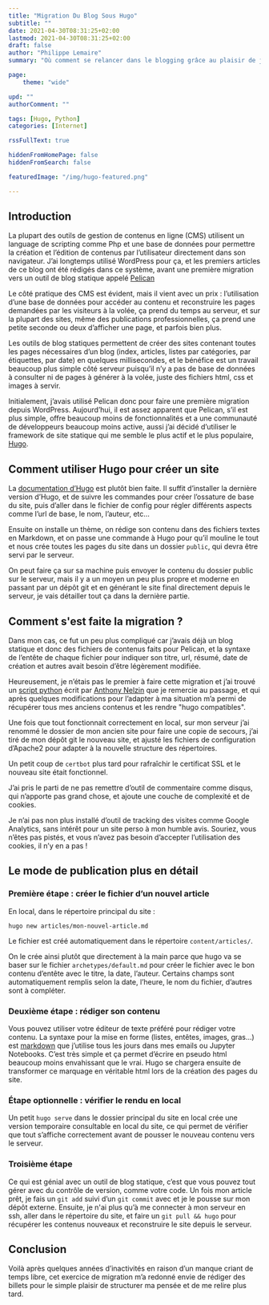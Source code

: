 ```yaml
---
title: "Migration Du Blog Sous Hugo"
subtitle: ""
date: 2021-04-30T08:31:25+02:00
lastmod: 2021-04-30T08:31:25+02:00
draft: false
author: "Philippe Lemaire"
summary: "Où comment se relancer dans le blogging grâce au plaisir de jouer avec un nouvel outil… "

page:
    theme: "wide"

upd: ""
authorComment: ""

tags: [Hugo, Python]
categories: [Internet]

rssFullText: true

hiddenFromHomePage: false
hiddenFromSearch: false

featuredImage: "/img/hugo-featured.png"

---
```


## Introduction

La plupart des outils de gestion de contenus en ligne (CMS) utilisent un language de scripting comme Php et une base de données pour permettre la création et l’édition de contenus par l’utilisateur directement dans son navigateur. J’ai longtemps utilisé WordPress pour ça, et les premiers articles de ce blog ont été rédigés dans ce système, avant une première migration vers un outil de blog statique appelé [Pelican](https://blog.getpelican.com/) 

Le côté pratique des CMS est évident, mais il vient avec un prix : l’utilisation d’une base de données pour accéder au contenu et reconstruire les pages demandées par les visiteurs à la volée, ça prend du temps au serveur, et sur la plupart des sites, même des publications professionnelles, ça prend une petite seconde ou deux d’afficher une page, et parfois bien plus. 

Les outils de blog statiques permettent de créer des sites contenant toutes les pages nécessaires d’un blog (index, articles, listes par catégories, par étiquettes, par date) en quelques millisecondes, et le bénéfice est un travail beaucoup plus simple côté serveur puisqu’il n’y a pas de base de données à consulter ni de pages à générer à la volée, juste des fichiers html, css et images à servir.

Initialement, j’avais utilisé Pelican donc pour faire une première migration depuis WordPress. 
Aujourd’hui, il est assez apparent que Pelican, s’il est plus simple, offre beaucoup moins de fonctionnalités et a une communauté de développeurs beaucoup moins active, aussi j’ai décidé d’utiliser le framework de site statique qui me semble le plus actif et le plus populaire, [Hugo](https://gohugo.io/).

## Comment utiliser Hugo pour créer un site

La [documentation d’Hugo](https://gohugo.io/getting-started/quick-start/) est plutôt bien faite.
Il suffit d’installer la dernière version d’Hugo, et de suivre les commandes pour créer l’ossature de base du site, puis d’aller dans le fichier de config pour régler différents aspects comme l’url de base, le nom, l’auteur, etc…

Ensuite on installe un thème, on rédige son contenu dans des fichiers textes en Markdown, et on passe une commande à Hugo pour qu’il mouline le tout et nous crée toutes les pages du site dans un dossier `public`, qui devra être servi par le serveur.

On peut faire ça sur sa machine puis envoyer le contenu du dossier public sur le serveur, mais il y a un moyen un peu plus propre et moderne en passant par un dépôt git et en générant le site final directement depuis le serveur, je vais détailler tout ça dans la dernière partie.

## Comment s'est faite la migration ?

Dans mon cas, ce fut un peu plus compliqué car j’avais déjà un blog statique et donc des fichiers de contenus faits pour Pelican, et la syntaxe de l’entête de chaque fichier pour indiquer son titre, url, résumé, date de création et autres avait besoin d’être légèrement modifiée.

Heureusement, je n’étais pas le premier à faire cette migration et j’ai trouvé un [script python](https://github.com/anthonynelzin/PelicanToHugo) écrit par [Anthony Nelzin](https://anthony.nelzin.fr/) que je remercie au passage, et qui après quelques modifications pour l’adapter à ma situation m’a permi de récupérer tous mes anciens contenus et les rendre "hugo compatibles".

Une fois que tout fonctionnait correctement en local, sur mon serveur j’ai renommé le dossier de mon ancien site pour faire une copie de secours, j’ai tiré de mon dépôt git le nouveau site, et ajusté les fichiers de configuration d’Apache2 pour adapter à la nouvelle structure des répertoires.

Un petit coup de `certbot` plus tard pour rafraîchir le certificat SSL et le nouveau site était fonctionnel.

J’ai pris le parti de ne pas remettre d’outil de commentaire comme disqus, qui n’apporte pas grand chose, et ajoute une couche de complexité et de cookies.

Je n’ai pas non plus installé d’outil de tracking des visites comme Google Analytics, sans intérêt pour un site perso à mon humble avis. Souriez, vous n’êtes pas pistés, et vous n’avez pas besoin d’accepter l’utilisation des cookies, il n’y en a pas !

## Le mode de publication plus en détail 

### Première étape : créer le fichier d’un nouvel article 

En local, dans le répertoire principal du site :

`hugo new articles/mon-nouvel-article.md`

Le fichier est créé automatiquement dans le répertoire `content/articles/`.

On le crée ainsi plutôt que directement à la main parce que hugo va se baser sur le fichier `archetypes/default.md` pour créer le fichier avec le bon contenu d’entête avec le titre, la date, l’auteur. Certains champs sont automatiquement remplis selon la date, l’heure, le nom du fichier, d’autres sont à compléter.

### Deuxième étape : rédiger son contenu

Vous pouvez utiliser votre éditeur de texte préféré pour rédiger votre contenu. La syntaxe pour la mise en forme (listes, entêtes, images, gras…) est [markdown](https://daringfireball.net/projects/markdown/) que j’utilise tous les jours dans mes emails ou Jupyter Notebooks. C’est très simple et ça permet d’écrire en pseudo html beaucoup moins envahissant que le vrai. Hugo se chargera ensuite de transformer ce marquage en véritable html lors de la création des pages du site.

### Étape optionnelle : vérifier le rendu en local

Un petit `hugo serve` dans le dossier principal du site en local crée une version temporaire consultable en local du site, ce qui permet de vérifier que tout s’affiche correctement avant de pousser le nouveau contenu vers le serveur. 

### Troisième étape

Ce qui est génial avec un outil de blog statique, c’est que vous pouvez tout gérer avec du contrôle de version, comme votre code.
Un fois mon article prêt, je fais un `git add` suivi d’un `git commit` avec et je le pousse sur mon dépôt externe.
Ensuite, je n'ai plus qu’à me connecter à mon serveur en ssh, aller dans le répertoire du site, et faire un `git pull && hugo` pour récupérer les contenus nouveaux et reconstruire le site depuis le serveur.

## Conclusion

Voilà après quelques années d’inactivités en raison d’un manque criant de temps libre, cet exercice de migration m’a redonné envie de rédiger des billets pour le simple plaisir de structurer ma pensée et de me relire plus tard.
